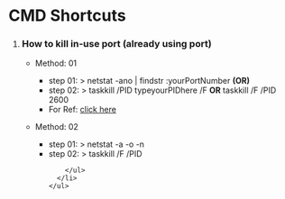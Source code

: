 <h1> CMD Shortcuts </h1>
<ol>
  <li>
    <h3>How to kill in-use port (already using port)</h3>
    <ul>
      <li><p>Method: 01</p>
        <ul>
          <li>step 01:  > netstat -ano | findstr :yourPortNumber <b>(OR)</b> </li>
          <li>step 02:  > taskkill /PID typeyourPIDhere /F <b>OR</b> taskkill /F /PID 2600</li>
          <li>For Ref: <a href="https://stackoverflow.com/questions/39632667/how-to-kill-the-process-currently-using-a-port-on-localhost-               in-          windows">click here </a></li>
        </ul>  
      </li>
      <li><p>Method: 02</p>
        <ul>
          <li>step 01: > netstat -a -o -n</li>
          <li>step 02:  >  taskkill /F /PID <PID No of the selected PORT></li>

        </ul>  
      </li>
    </ul>
  </li>
</ol>
